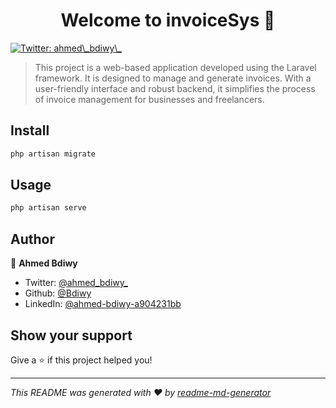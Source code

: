 <h1 align="center">Welcome to invoiceSys 👋</h1>
<p>
  <a href="https://twitter.com/ahmed\_bdiwy\_" target="_blank">
    <img alt="Twitter: ahmed\_bdiwy\_" src="https://img.shields.io/twitter/follow/ahmed\_bdiwy\_.svg?style=social" />
  </a>
</p>

> This project is a web-based application developed using the Laravel framework. It is designed to manage and generate invoices. With a user-friendly interface and robust backend, it simplifies the process of invoice management for businesses and freelancers.

## Install

```sh
php artisan migrate 
```

## Usage

```sh
php artisan serve
```

## Author

👤 **Ahmed Bdiwy**

* Twitter: [@ahmed\_bdiwy\_](https://twitter.com/ahmed\_bdiwy\_)
* Github: [@Bdiwy](https://github.com/Bdiwy)
* LinkedIn: [@ahmed-bdiwy-a904231bb](https://linkedin.com/in/ahmed-bdiwy-a904231bb)

## Show your support

Give a ⭐️ if this project helped you!

***
_This README was generated with ❤️ by [readme-md-generator](https://github.com/kefranabg/readme-md-generator)_